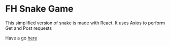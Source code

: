 # FH Snake Game

This simplified version of snake is made with React. It uses Axios to perform Get and Post requests

Have a go [here](https://fh-snake-game.netlify.app)
